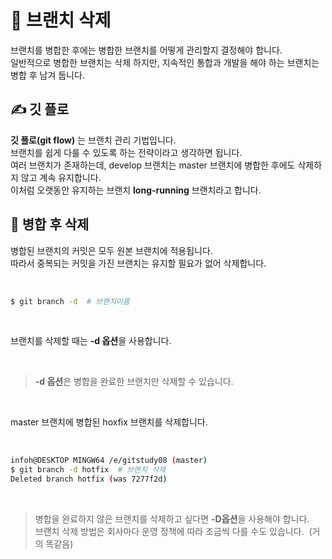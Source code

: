 # **&#128681; 브랜치 삭제**
브랜치를 병합한 후에는 병합한 브랜치를 어떻게 관리할지 결정해야 합니다. <br>
일반적으로 병합한 브랜치는 삭제 하지만, 지속적인 통합과 개발을 해야 하는 브랜치는 병합 후 남겨 둡니다. <br>

## &#9997; **깃 플로**
**깃 플로(git flow)** 는 브랜치 관리 기법입니다. <br>
브랜치를 쉽게 다룰 수 있도록 하는 전략이라고 생각하면 됩니다. <br>
여러 브랜치가 존재하는데, develop 브랜치는 master 브랜치에 병합한 후에도 삭제하지 않고 계속 유지합니다. <br>
이처럼 오랫동안 유지하는 브랜치 **long-running** 브랜치라고 합니다. <br>

## &#128680; **병합 후 삭제**
병합된 브랜치의 커밋은 모두 원본 브랜치에 적용됩니다. <br>
따라서 중복되는 커밋을 가진 브랜치는 유지할 필요가 없어 삭제합니다. 

<br>

```bash
$ git branch -d  # 브랜치이름
```
<br>

브랜치를 삭제할 때는 **-d 옵션**을 사용합니다. 

<br>

>**-d 옵션**은 병합을 완료한 브랜치만 삭제할 수 있습니다. 

<br>

master 브랜치에 병합된 hoxfix 브랜치를 삭제합니다. 

<br>

```bash
infoh@DESKTOP MINGW64 /e/gitstudy08 (master)
$ git branch -d hotfix  # 브랜치 삭제
Deleted branch hotfix (was 7277f2d)
```

<br>

>병합을 완료하지 않은 브랜치를 삭제하고 싶다면 **-D옵션**을 사용해야 합니다. <br>
>브랜치 삭제 방법은 회사마다 운영 정책에 따라 조금씩 다를 수도 있습니다. &nbsp;(거의 똑같음)
